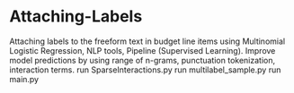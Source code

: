 # Attaching-Labels
Attaching labels to the freeform text in budget line items using Multinomial Logistic Regression, NLP tools, Pipeline (Supervised Learning). Improve model predictions by using range of n-grams, punctuation tokenization, interaction terms. 
run SparseInteractions.py
run multilabel_sample.py
run main.py
